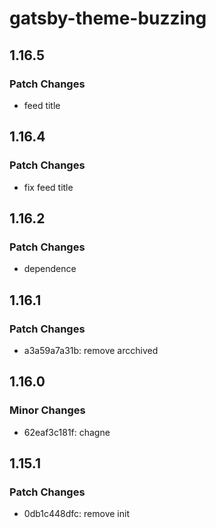 # gatsby-theme-buzzing

## 1.16.5

### Patch Changes

- feed title

## 1.16.4

### Patch Changes

- fix feed title

## 1.16.2

### Patch Changes

- dependence

## 1.16.1

### Patch Changes

- a3a59a7a31b: remove arcchived

## 1.16.0

### Minor Changes

- 62eaf3c181f: chagne

## 1.15.1

### Patch Changes

- 0db1c448dfc: remove init
